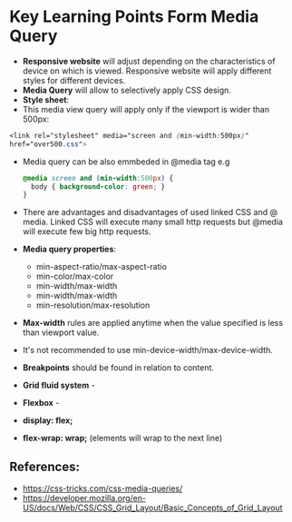 # Key Learning Points Form Media Query

- __Responsive website__ will adjust depending on the characteristics of device on which is viewed. Responsive website will apply different styles for different devices.
- __Media Query__ will allow to selectively apply CSS design.
- __Style sheet__: <link rel="stylesheet" href="styles.css">
- This media view query will apply only if the viewport is wider than 500px:
 ```CSS
 <link rel="stylesheet" media="screen and (min-width:500px)"
 href="over500.css">
 ```
- Media query can be also emmbeded in @media tag e.g
  ```CSS
  @media screen and (min-width:500px) {
    body { background-color: green; }
  }
  ```
- There are advantages and disadvantages of used linked CSS and @ media. Linked CSS will execute many small http requests but @media will execute few big http requests.

- __Media query properties__:
  - min-aspect-ratio/max-aspect-ratio
  - min-color/max-color
  - min-width/max-width
  - min-width/max-width
  - min-resolution/max-resolution

- __Max-width__ rules are applied anytime when the value specified is less than viewport value.
- It's not recommended to use min-device-width/max-device-width.
- __Breakpoints__ should be found in relation to content.
- __Grid fluid system__ -
- __Flexbox__ -
- __display: flex;__
- __flex-wrap: wrap;__ (elements will wrap to the next line)



## References:
- https://css-tricks.com/css-media-queries/
- https://developer.mozilla.org/en-US/docs/Web/CSS/CSS_Grid_Layout/Basic_Concepts_of_Grid_Layout
